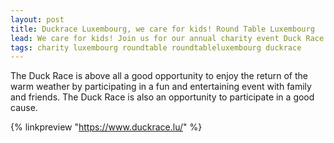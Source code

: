```yaml
---
layout: post
title: Duckrace Luxembourg, we care for kids! Round Table Luxembourg
lead: We care for kids! Join us for our annual charity event Duck Race in Sat 29th of April in Luxembourg.
tags: charity luxembourg roundtable roundtableluxembourg duckrace
---
```


The Duck Race is above all a good opportunity to enjoy the return of the warm weather by participating in a fun and entertaining event with family and friends. The Duck Race is also an opportunity to participate in a good cause.

{% linkpreview "https://www.duckrace.lu/" %}
